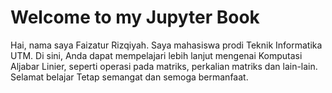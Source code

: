 # Welcome to my Jupyter Book


Hai, nama saya Faizatur Rizqiyah. Saya mahasiswa prodi Teknik Informatika UTM. Di sini, Anda dapat mempelajari lebih lanjut mengenai Komputasi Aljabar Linier, seperti operasi pada matriks, perkalian matriks dan lain-lain.
Selamat belajar Tetap semangat dan semoga bermanfaat.


```{tableofcontents}
```
